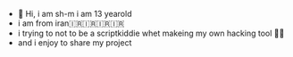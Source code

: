 - 👋 Hi, i am sh-m i am 13 yearold
- i am from iran🇮🇷🇮🇷🇮🇷🇮🇷
- i trying to not to be a scriptkiddie whet         makeing my own hacking tool 🧑‍💻
- and i enjoy to share my project